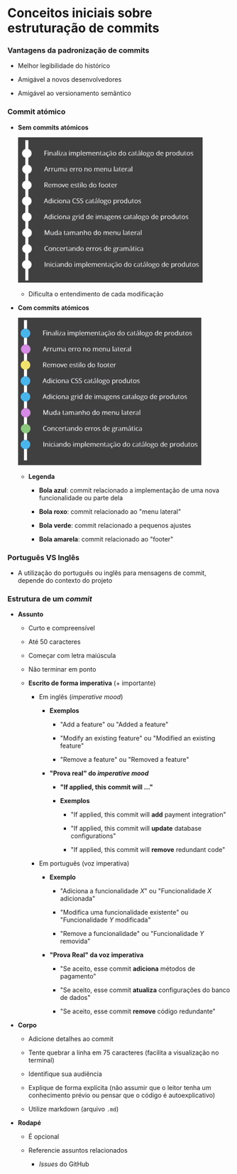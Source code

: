 # Conceitos iniciais sobre estruturação de commits

### Vantagens da padronização de commits

* Melhor legibilidade do histórico

* Amigável a novos desenvolvedores

* Amigável ao versionamento semântico

### Commit atómico

* **Sem commits atómicos**

  ![](./assets/exemplo-sem-commits-atomicos.png)

  * Dificulta o entendimento de cada modificação 

* **Com commits atómicos**

  ![](./assets/exemplo-com-commits-atomicos.png)

  * **Legenda**

    * **Bola azul**: commit relacionado a implementação de uma nova funcionalidade ou parte dela

    * **Bola roxo**: commit relacionado ao "menu lateral"

    * **Bola verde**: commit relacionado a pequenos ajustes

    * **Bola amarela**: commit relacionado ao "footer"

### Português VS Inglês

* A utilização do português ou inglês para mensagens de commit, depende do contexto do projeto

### Estrutura de um *commit*

* **Assunto**

  * Curto e compreensível

  * Até 50 caracteres

  * Começar com letra maiúscula

  * Não terminar em ponto

  * **Escrito de forma imperativa** (+ importante)

    * Em inglês (*imperative mood*)

      * **Exemplos**

        * "Add a feature" ou "Added a feature"

        * "Modify an existing feature" ou "Modified an existing feature"

        * "Remove a feature" ou "Removed a feature"

      * **"Prova real" do *imperative mood***

        * **"If applied, this commit will ..."**

        * **Exemplos**

          * "If applied, this commit will **add** payment integration"

          * "If applied, this commit will **update** database configurations"

          * "If applied, this commit will **remove** redundant code"
    
    * Em português (voz imperativa)

      * **Exemplo**

        * "Adiciona a funcionalidade *X*" ou "Funcionalidade *X* adicionada"

        * "Modifica uma funcionalidade existente" ou "Funcionalidade *Y* modificada"

        * "Remove a funcionalidade" ou "Funcionalidade *Y* removida"

      * **"Prova Real" da voz imperativa**

        * "Se aceito, esse commit **adiciona** métodos de pagamento"

        * "Se aceito, esse commit **atualiza** configurações do banco de dados"

        * "Se aceito, esse commit **remove** código redundante"

* **Corpo**

  * Adicione detalhes ao commit

  * Tente quebrar a linha em 75 caracteres (facilita a visualização no terminal)

  * Identifique sua audiência

  * Explique de forma explícita (não assumir que o leitor tenha um conhecimento prévio ou pensar que o código é autoexplicativo)

  * Utilize markdown (arquivo `.md`)

* **Rodapé**

  * É opcional

  * Referencie assuntos relacionados

    * *Issues* do GitHub